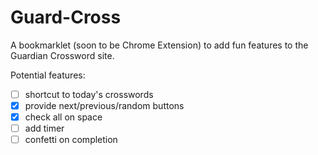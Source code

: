 # Guard-Cross

A bookmarklet (soon to be Chrome Extension) to add fun features to the Guardian Crossword site.

Potential features:
- [ ] shortcut to today's crosswords
- [x] provide next/previous/random buttons
- [x] check all on space
- [ ] add timer
- [ ] confetti on completion